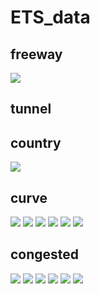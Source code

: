 # ETS_data
## freeway
![](https://github.com/hubudata/ETS_data/raw/master/freeway_tunnel/11-18-22-51_2018_11_18_23_14_41_53.jpg)
## tunnel
## country
![](https://github.com/hubudata/ETS_data/raw/master/country_curve/11-18-23-29_2018_11_18_23_55_17_74.jpg)
## curve
![](https://github.com/hubudata/ETS_data/raw/master/country_curve/11-18-23-29_2018_11_18_23_55_20_09.jpg)
![](https://github.com/hubudata/ETS_data/raw/master/country_curve/11-18-23-29_2018_11_18_23_55_21_92.jpg)
![](https://github.com/hubudata/ETS_data/raw/master/country_curve/11-18-23-29_2018_11_18_23_55_25_93.jpg)
![](https://github.com/hubudata/ETS_data/raw/master/country_curve/11-18-23-29_2018_11_18_23_55_27_80.jpg)
![](https://github.com/hubudata/ETS_data/raw/master/country_curve/11-18-23-29_2018_11_18_23_55_31_41.jpg)
![](https://github.com/hubudata/ETS_data/raw/master/country_curve/11-18-23-29_2018_11_18_23_55_32_81.jpg)
## congested
![](https://github.com/hubudata/ETS_data/raw/master/congested/11-19-00-17_2018_11_19_00_21_01_76.jpg)
![](https://github.com/hubudata/ETS_data/raw/master/congested/11-19-00-17_2018_11_19_00_21_05_76.jpg)
![](https://github.com/hubudata/ETS_data/raw/master/congested/11-19-00-17_2018_11_19_00_21_06_16.jpg)
![](https://github.com/hubudata/ETS_data/raw/master/congested/11-19-00-17_2018_11_19_00_21_21_89.jpg)
![](https://github.com/hubudata/ETS_data/raw/master/congested/11-19-00-17_2018_11_19_00_21_22_42.jpg)
![](https://github.com/hubudata/ETS_data/raw/master/congested/11-19-00-17_2018_11_19_00_21_26_19.jpg)
